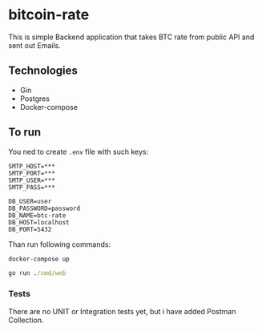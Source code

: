 # bitcoin-rate

This is simple Backend application that takes BTC rate from public API and sent out Emails.

## Technologies
- Gin
- Postgres
- Docker-compose

## To run

You ned to create ```.env``` file with such keys:
```.env
SMTP_HOST=***
SMTP_PORT=***
SMTP_USER=***
SMTP_PASS=***

DB_USER=user
DB_PASSWORD=password
DB_NAME=btc-rate
DB_HOST=localhost
DB_PORT=5432
```

Than run following commands:
```cmd
docker-compose up
```
```cmd
go run ./cmd/web
```

### Tests

There are no UNIT or Integration tests yet, but i have added Postman Collection.
